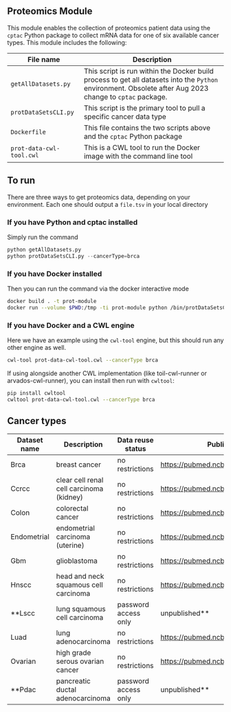 ## Proteomics Module
This module enables the collection of proteomics patient data using the `cptac` Python package to collect mRNA data for one of six available cancer types. This module includes the following:

| File name| Description|
| --- | ---|
|`getAllDatasets.py`| This script is run within the Docker build process to get all datasets into the `Python` environment. Obsolete after Aug 2023 change to `cptac` package.|
| `protDataSetsCLI.py`| This script is the primary tool to pull a specific cancer data type |
| `Dockerfile` | This file contains the two scripts above and the `cptac` Python package|
|`prot-data-cwl-tool.cwl`| This is a CWL tool to run the Docker image with the command line tool|


## To run
There are three ways to get proteomics data, depending on your environment. Each one should output a `file.tsv` in your local directory

### If you have Python and cptac installed
Simply run the command
``` python
python getAllDatasets.py
python protDataSetsCLI.py --cancerType=brca

```

### If you have Docker installed
Then you can run the command via the docker interactive mode

``` bash
docker build . -t prot-module
docker run --volume $PWD:/tmp -ti prot-module python /bin/protDataSetsCLI.py --cancerType=brca
```

### If you have Docker and a CWL engine
Here we have an example using the `cwl-tool` engine, but this should run any other engine as well.

``` bash
cwl-tool prot-data-cwl-tool.cwl --cancerType brca
```

If using alongside another CWL implementation (like toil-cwl-runner or arvados-cwl-runner), 
you can install then run with `cwltool`:
```bash
pip install cwltool
cwltool prot-data-cwl-tool.cwl --cancerType brca
```

## Cancer types

Dataset name | Description | Data reuse status | Publication link
-- | -- | -- | --
Brca | breast cancer | no restrictions | https://pubmed.ncbi.nlm.nih.gov/33212010/
Ccrcc | clear cell renal cell carcinoma (kidney) | no restrictions | https://pubmed.ncbi.nlm.nih.gov/31675502/
Colon | colorectal cancer | no restrictions | https://pubmed.ncbi.nlm.nih.gov/31031003/
Endometrial | endometrial carcinoma (uterine) | no restrictions | https://pubmed.ncbi.nlm.nih.gov/32059776/
Gbm | glioblastoma | no restrictions | https://pubmed.ncbi.nlm.nih.gov/33577785/
Hnscc | head and neck squamous cell carcinoma | no restrictions | https://pubmed.ncbi.nlm.nih.gov/33417831/
**Lscc | lung squamous cell carcinoma | password access only | unpublished**
Luad | lung adenocarcinoma | no restrictions | https://pubmed.ncbi.nlm.nih.gov/32649874/
Ovarian | high grade serous ovarian cancer | no restrictions | https://pubmed.ncbi.nlm.nih.gov/27372738/
**Pdac | pancreatic ductal adenocarcinoma | password access only | unpublished**
